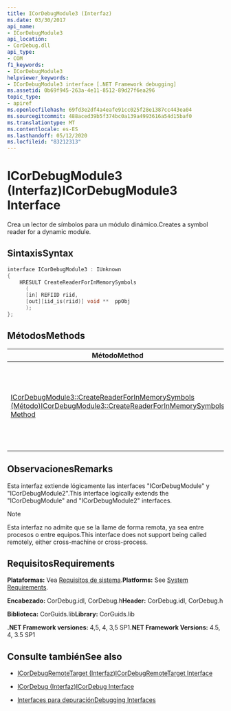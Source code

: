 ```yaml
---
title: ICorDebugModule3 (Interfaz)
ms.date: 03/30/2017
api_name:
- ICorDebugModule3
api_location:
- CorDebug.dll
api_type:
- COM
f1_keywords:
- ICorDebugModule3
helpviewer_keywords:
- ICorDebugModule3 interface [.NET Framework debugging]
ms.assetid: 0b69f945-263a-4e11-8512-89d27f6ea296
topic_type:
- apiref
ms.openlocfilehash: 69fd3e2df4a4eafe91cc025f28e1387cc443ea04
ms.sourcegitcommit: 488aced39b5f374bc0a139a4993616a54d15baf0
ms.translationtype: MT
ms.contentlocale: es-ES
ms.lasthandoff: 05/12/2020
ms.locfileid: "83212313"
---
```

# <a name="icordebugmodule3-interface"></a><span data-ttu-id="2ec88-102">ICorDebugModule3 (Interfaz)</span><span class="sxs-lookup"><span data-stu-id="2ec88-102">ICorDebugModule3 Interface</span></span>
<span data-ttu-id="2ec88-103">Crea un lector de símbolos para un módulo dinámico.</span><span class="sxs-lookup"><span data-stu-id="2ec88-103">Creates a symbol reader for a dynamic module.</span></span>  
  
## <a name="syntax"></a><span data-ttu-id="2ec88-104">Sintaxis</span><span class="sxs-lookup"><span data-stu-id="2ec88-104">Syntax</span></span>  
  
```cpp  
interface ICorDebugModule3 : IUnknown  
{  
    HRESULT CreateReaderForInMemorySymbols  
      (  
      [in] REFIID riid,  
      [out][iid_is(riid)] void **  ppObj  
      );  
};  
```  
  
## <a name="methods"></a><span data-ttu-id="2ec88-105">Métodos</span><span class="sxs-lookup"><span data-stu-id="2ec88-105">Methods</span></span>  
  
|<span data-ttu-id="2ec88-106">Método</span><span class="sxs-lookup"><span data-stu-id="2ec88-106">Method</span></span>|<span data-ttu-id="2ec88-107">Descripción</span><span class="sxs-lookup"><span data-stu-id="2ec88-107">Description</span></span>|  
|------------|-----------------|  
|[<span data-ttu-id="2ec88-108">ICorDebugModule3::CreateReaderForInMemorySymbols (Método)</span><span class="sxs-lookup"><span data-stu-id="2ec88-108">ICorDebugModule3::CreateReaderForInMemorySymbols Method</span></span>](icordebugmodule3-createreaderforinmemorysymbols-method.md)|<span data-ttu-id="2ec88-109">Crea un lector de símbolos (normalmente la [interfaz ISymUnmanagedReader](../diagnostics/isymunmanagedreader-interface.md)) para un módulo dinámico.</span><span class="sxs-lookup"><span data-stu-id="2ec88-109">Creates a symbol reader (typically [ISymUnmanagedReader Interface](../diagnostics/isymunmanagedreader-interface.md)) for a dynamic module.</span></span>|  
  
## <a name="remarks"></a><span data-ttu-id="2ec88-110">Observaciones</span><span class="sxs-lookup"><span data-stu-id="2ec88-110">Remarks</span></span>  
 <span data-ttu-id="2ec88-111">Esta interfaz extiende lógicamente las interfaces "ICorDebugModule" y "ICorDebugModule2".</span><span class="sxs-lookup"><span data-stu-id="2ec88-111">This interface logically extends the "ICorDebugModule" and "ICorDebugModule2" interfaces.</span></span>  
  
> [!NOTE]
> <span data-ttu-id="2ec88-112">Esta interfaz no admite que se la llame de forma remota, ya sea entre procesos o entre equipos.</span><span class="sxs-lookup"><span data-stu-id="2ec88-112">This interface does not support being called remotely, either cross-machine or cross-process.</span></span>  
  
## <a name="requirements"></a><span data-ttu-id="2ec88-113">Requisitos</span><span class="sxs-lookup"><span data-stu-id="2ec88-113">Requirements</span></span>  
 <span data-ttu-id="2ec88-114">**Plataformas:** Vea [Requisitos de sistema](../../get-started/system-requirements.md).</span><span class="sxs-lookup"><span data-stu-id="2ec88-114">**Platforms:** See [System Requirements](../../get-started/system-requirements.md).</span></span>  
  
 <span data-ttu-id="2ec88-115">**Encabezado:** CorDebug.idl, CorDebug.h</span><span class="sxs-lookup"><span data-stu-id="2ec88-115">**Header:** CorDebug.idl, CorDebug.h</span></span>  
  
 <span data-ttu-id="2ec88-116">**Biblioteca:** CorGuids.lib</span><span class="sxs-lookup"><span data-stu-id="2ec88-116">**Library:** CorGuids.lib</span></span>  
  
 <span data-ttu-id="2ec88-117">**.NET Framework versiones:** 4,5, 4, 3,5 SP1</span><span class="sxs-lookup"><span data-stu-id="2ec88-117">**.NET Framework Versions:** 4.5, 4, 3.5 SP1</span></span>
  
## <a name="see-also"></a><span data-ttu-id="2ec88-118">Consulte también</span><span class="sxs-lookup"><span data-stu-id="2ec88-118">See also</span></span>

- [<span data-ttu-id="2ec88-119">ICorDebugRemoteTarget (Interfaz)</span><span class="sxs-lookup"><span data-stu-id="2ec88-119">ICorDebugRemoteTarget Interface</span></span>](icordebugremotetarget-interface.md)
- [<span data-ttu-id="2ec88-120">ICorDebug (Interfaz)</span><span class="sxs-lookup"><span data-stu-id="2ec88-120">ICorDebug Interface</span></span>](icordebug-interface.md)

- [<span data-ttu-id="2ec88-121">Interfaces para depuración</span><span class="sxs-lookup"><span data-stu-id="2ec88-121">Debugging Interfaces</span></span>](debugging-interfaces.md)
